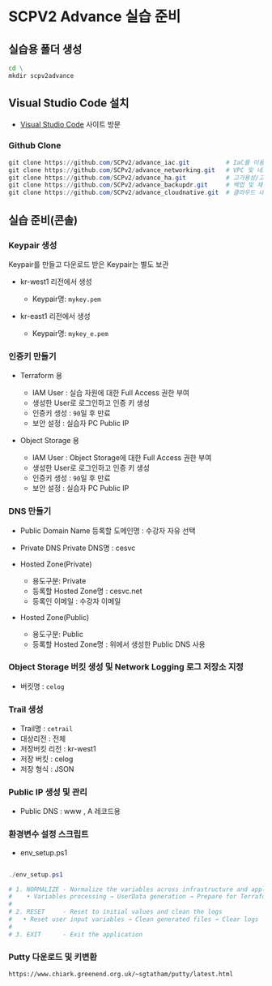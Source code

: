 # SCPV2 Advance 실습 준비

## 실습용 폴더 생성

```cmd
cd \
mkdir scpv2advance
```

## Visual Studio Code 설치

- [Visual Studio Code](https://code.visualstudio.com/) 사이트 방문

### Github Clone

```powershell
git clone https://github.com/SCPv2/advance_iac.git          # IaC를 이용한 클라우드 자원 배포 자동화
git clone https://github.com/SCPv2/advance_networking.git   # VPC 및 네트워크 확장
git clone https://github.com/SCPv2/advance_ha.git           # 고가용성/고성능 3계층 아키텍처 구현
git clone https://github.com/SCPv2/advance_backupdr.git     # 백업 및 재해복구 구현
git clone https://github.com/SCPv2/advance_cloudnative.git  # 클라우드 네이티브 환경 구현
```

## 실습 준비(콘솔)

### Keypair 생성

Keypair를 만들고 다운로드 받은 Keypair는 별도 보관

- kr-west1 리전에서 생성
  - Keypair명: `mykey.pem`

- kr-east1 리전에서 생성
  - Keypair명: `mykey_e.pem`

### 인증키 만들기

- Terraform 용

  - IAM User : 실습 자원에 대한 Full Access 권한 부여
  - 생성한 User로 로그인하고 인증 키 생성
  - 인증키 생성 : `90`일 후 만료
  - 보안 설정 : 실습자 PC Public IP

- Object Storage 용

  - IAM User : Object Storage에 대한 Full Access 권한 부여
  - 생성한 User로 로그인하고 인증 키 생성
  - 인증키 생성 : `90`일 후 만료
  - 보안 설정 : 실습자 PC Public IP

### DNS 만들기

- Public Domain Name
등록할 도메인명 : 수강자 자유 선택

- Private DNS
Private DNS명 : cesvc

- Hosted Zone(Private)
  - 용도구분: Private
  - 등록할 Hosted Zone명 : cesvc.net
  - 등록인 이메일 : 수강자 이메일

- Hosted Zone(Public)
  - 용도구분: Public
  - 등록할 Hosted Zone명 : 위에서 생성한 Public DNS 사용

### Object Storage 버킷 생성 및 Network Logging 로그 저장소 지정

- 버킷명 : `celog`

### Trail 생성

- Trail명 : `cetrail`
- 대상리전 : 전체
- 저장버킷 리전 : kr-west1
- 저장 버킷 : celog
- 저장 형식 : JSON

### Public IP 생성 및 관리

- Public DNS : www , A 레코드용

### 환경변수 설정 스크립트

- env_setup.ps1

```powershell

./env_setup.ps1

# 1. NORMALIZE - Normalize the variables across infrastructure and application
#    • Variables processing → UserData generation → Prepare for Terraform
#
# 2. RESET     - Reset to initial values and clean the logs
#   • Reset user input variables → Clean generated files → Clear logs
#
# 3. EXIT      - Exit the application

```

### Putty 다운로드 및 키변환

```url
https://www.chiark.greenend.org.uk/~sgtatham/putty/latest.html
```
